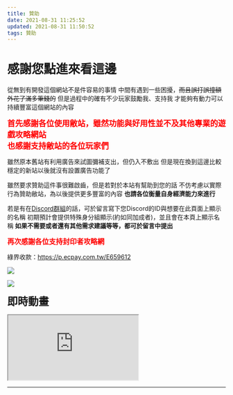 ```yaml
---
title: 贊助
date: 2021-08-31 11:25:52
updated: 2021-08-31 11:50:52
tags: 贊助
---
```


# 感謝您點進來看這邊

從無到有開發這個網站不是件容易的事情
中間有遇到一些困擾，~~而且誤打誤撞額外花了滿多筆錢的~~
但是過程中的確有不少玩家鼓勵我、支持我
才能夠有動力可以持續豐富這個網站的內容

**<font size=4 color=#f00>首先感謝各位使用敝站，雖然功能與好用性並不及其他專業的遊戲攻略網站<br>也感謝支持敝站的各位玩家們</font>**

雖然原本舊站有利用廣告來試圖彌補支出，但仍入不敷出
但是現在換到這邊比較穩定的新站以後就沒有設置廣告功能了

雖然要求贊助這件事很難啟齒，但是若對於本站有幫助到您的話
不仿考慮以實際行為贊助敝站，為以後提供更多豐富的內容
**也請各位衡量自身經濟能力來進行**

若是有在[Discord群組](https://discord.gg/ACBYdf5TNd)的話，可於留言寫下您Discord的ID與想要在此頁面上顯示的名稱
初期預計會提供特殊身分組顯示(約如同加成者)，並且會在本頁上顯示名稱
**如果不需要或者還有其他需求建議等等，都可於留言中提出**

**<font size=3 color=#f00>再次感謝各位支持封印者攻略網</font>**

綠界收款：https://p.ecpay.com.tw/E659612

[![](https://payment.ecpay.com.tw/Upload/QRCode/202209/QRCode_a6c6bfbf-80ca-4c7a-bd19-2ffec8af75c5.png)](https://p.ecpay.com.tw/E659612)

[![](https://i.imgur.com/d7HDSLMh.png)](https://i.imgur.com/d7HDSLM.png)

**<font size=5>即時動畫</font>**
<iframe src="https://payment.ecpay.com.tw/Broadcaster/AlertBox/1C60464F105904031DC1980319AEECDB"></iframe>

---